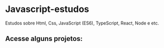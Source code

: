 # Javascript-estudos

Estudos sobre Html, Css, JavaScript (ES6), TypeScript, React, Node e etc.

## Acesse alguns projetos:

